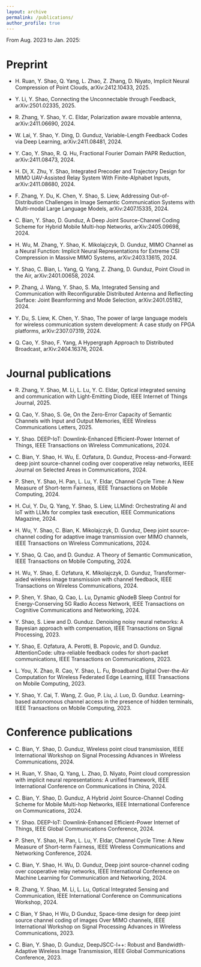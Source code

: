 ```yaml
---
layout: archive
permalink: /publications/
author_profile: true
---
```

From Aug. 2023 to Jan. 2025:

# Preprint

* H. Ruan, Y. Shao, Q. Yang, L. Zhao, Z. Zhang, D. Niyato, Implicit Neural Compression of Point Clouds, arXiv:2412.10433, 2025.

* Y. Li, Y. Shao, Connecting the Unconnectable through Feedback, arXiv:2501.02335, 2025.
  
* R. Zhang, Y. Shao, Y. C. Eldar, Polarization aware movable antenna, arXiv:2411.06690, 2024.

* W. Lai, Y. Shao, Y. Ding, D. Gunduz, Variable-Length Feedback Codes via Deep Learning, arXiv:2411.08481, 2024.

* Y. Cao, Y. Shao, R. Q. Hu, Fractional Fourier Domain PAPR Reduction, arXiv:2411.08473, 2024.

* H. Di, X. Zhu, Y. Shao, Integrated Precoder and Trajectory Design for MIMO UAV-Assisted Relay System With Finite-Alphabet Inputs, arXiv:2411.08680, 2024.

* F. Zhang, Y. Du, K. Chen, Y. Shao, S. Liew, Addressing Out-of-Distribution Challenges in Image Semantic Communication Systems with Multi-modal Large Language Models, arXiv:2407.15335, 2024.

* C. Bian, Y. Shao, D. Gunduz, A Deep Joint Source-Channel Coding Scheme for Hybrid Mobile Multi-hop Networks, arXiv:2405.09698, 2024.

* H. Wu, M. Zhang, Y. Shao, K. Mikolajczyk, D. Gunduz, MIMO Channel as a Neural Function: Implicit Neural Representations for Extreme CSI Compression in Massive MIMO Systems, arXiv:2403.13615, 2024.

* Y. Shao, C. Bian, L. Yang, Q. Yang, Z. Zhang, D. Gunduz, Point Cloud in the Air, arXiv:2401.00658, 2024.
   
* P. Zhang, J. Wang, Y. Shao, S. Ma, Integrated Sensing and Communication with Reconfigurable Distributed Antenna and Reflecting Surface: Joint Beamforming and Mode Selection, arXiv:2401.05182, 2024.

* Y. Du, S. Liew, K. Chen, Y. Shao, The power of large language models for wireless communication system development: A case study on FPGA platforms, arXiv:2307.07319, 2024.

* Q. Cao, Y. Shao, F. Yang, A Hypergraph Approach to Distributed Broadcast, arXiv:2404.16376, 2024.


# Journal publications

* R. Zhang, Y. Shao, M. Li, L. Lu, Y. C. Eldar, Optical integrated sensing and communication with Light-Emitting Diode, IEEE Internet of Things Journal, 2025.
  
* Q. Cao, Y. Shao, S. Ge, On the Zero-Error Capacity of Semantic Channels with Input and Output Memories, IEEE Wireless Communications Letters, 2025.
  
* Y. Shao. DEEP-IoT: Downlink-Enhanced Efficient-Power Internet of Things, IEEE Transactions on Wireless Communications, 2024.
  
* C. Bian, Y. Shao, H. Wu, E. Ozfatura, D. Gunduz, Process-and-Forward: deep joint source-channel coding over cooperative relay networks, IEEE Journal on Selected Areas in Communications, 2024.

* P. Shen, Y. Shao, H. Pan, L. Lu, Y. Eldar, Channel Cycle Time: A New Measure of Short-term Fairness, IEEE Transactions on Mobile Computing, 2024.
  
* H. Cui, Y. Du, Q. Yang, Y. Shao, S. Liew, LLMind: Orchestrating AI and IoT with LLMs for complex task execution, IEEE Communications Magazine, 2024.
  
* H. Wu, Y. Shao, C. Bian, K. Mikolajczyk, D. Gunduz, Deep joint source-channel coding for adaptive image transmission over MIMO channels, IEEE Transactions on Wireless Communications, 2024.
  
* Y. Shao, Q. Cao, and D. Gunduz. A Theory of Semantic Communication, IEEE Transactions on Mobile Computing, 2024.
  
* H. Wu, Y. Shao, E. Ozfatura, K. Mikolajczyk, D. Gunduz, Transformer-aided wireless image transmission with channel feedback, IEEE Transactions on Wireless Communications, 2024.
  
* P. Shen, Y. Shao, Q. Cao, L. Lu, Dynamic gNodeB Sleep Control for Energy-Conserving 5G Radio Access Network, IEEE Transactions on Cognitive Communications and Networking, 2024.
  
* Y. Shao, S. Liew and D. Gunduz. Denoising noisy neural networks: A Bayesian approach with compensation, IEEE Transactions on Signal Processing, 2023.
  
* Y. Shao, E. Ozfatura, A. Perotti, B. Popovic, and D. Gunduz. AttentionCode: ultra-reliable feedback codes for short-packet communications, IEEE Transactions on Communications, 2023.
  
* L. You, X. Zhao, R. Cao, Y. Shao, L. Fu, Broadband Digital Over-the-Air Computation for Wireless Federated Edge Learning, IEEE Transactions on Mobile Computing, 2023.
  
* Y. Shao, Y. Cai, T. Wang, Z. Guo, P. Liu, J. Luo, D. Gunduz. Learning-based autonomous channel access in the presence of hidden terminals, IEEE Transactions on Mobile Computing, 2023.


# Conference publications

* C. Bian, Y. Shao, D. Gunduz, Wireless point cloud transmission, IEEE International Workshop on Signal Processing Advances in Wireless Communications, 2024.
  
* H. Ruan, Y. Shao, Q. Yang, L. Zhao, D. Niyato, Point cloud compression with implicit neural representations: A unified framework, IEEE International Conference on Communications in China, 2024.

* C. Bian, Y. Shao, D. Gunduz, A Hybrid Joint Source-Channel Coding Scheme for Mobile Multi-hop Networks, IEEE International Conference on Communications, 2024.
  
* Y. Shao. DEEP-IoT: Downlink-Enhanced Efficient-Power Internet of Things, IEEE Global Communications Conference, 2024.

* P. Shen, Y. Shao, H. Pan, L. Lu, Y. Eldar, Channel Cycle Time: A New Measure of Short-term Fairness, IEEE Wireless Communications and Networking Conference, 2024.
  
* C. Bian, Y. Shao, H. Wu, D. Gunduz, Deep joint source-channel coding over cooperative relay networks, IEEE International Conference on Machine Learning for Communication and Networking, 2024.

* R. Zhang, Y. Shao, M. Li, L. Lu, Optical Integrated Sensing and Communication, IEEE International Conference on Communications Workshop, 2024.

* C Bian, Y Shao, H Wu, D Gunduz, Space-time design for deep joint source channel coding of images Over MIMO channels, IEEE International Workshop on Signal Processing Advances in Wireless Communications, 2023.

* C. Bian, Y. Shao, D. Gunduz, DeepJSCC-l++: Robust and Bandwidth-Adaptive Wireless Image Transmission, IEEE Global Communications Conference, 2023.




